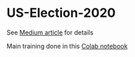 # US-Election-2020

See [Medium article](https://ivan-ch-lai.medium.com/us-election-2020-trump-vs-biden-on-twitter-fbb8a8a7a489) for details

Main training done in this [Colab notebook](https://colab.research.google.com/drive/1i2JwTbcLBLb6WIvKk7U5smQKiSTXxNy3?usp=sharing)
